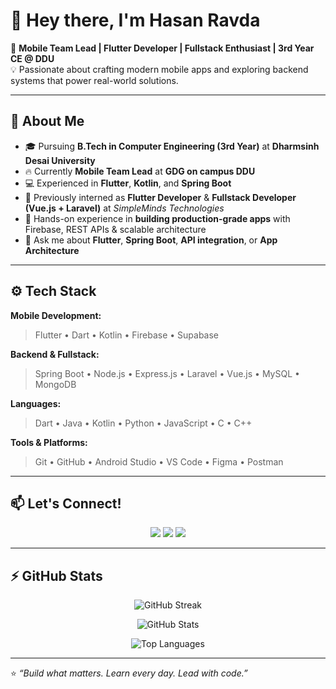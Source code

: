 # 👋 Hey there, I'm Hasan Ravda

🚀 **Mobile Team Lead | Flutter Developer | Fullstack Enthusiast | 3rd Year CE @ DDU**  
💡 Passionate about crafting modern mobile apps and exploring backend systems that power real-world solutions.

---

## 🧠 About Me

- 🎓 Pursuing **B.Tech in Computer Engineering (3rd Year)** at **Dharmsinh Desai University**
- 🔥 Currently **Mobile Team Lead** at **GDG on campus DDU**
- 💻 Experienced in **Flutter**, **Kotlin**, and **Spring Boot**
- 🧠 Previously interned as **Flutter Developer** & **Fullstack Developer (Vue.js + Laravel)** at *SimpleMinds Technologies*
- 🧩 Hands-on experience in **building production-grade apps** with Firebase, REST APIs & scalable architecture
- 💬 Ask me about **Flutter**, **Spring Boot**, **API integration**, or **App Architecture**

---

## ⚙️ Tech Stack

**Mobile Development:**  
> Flutter • Dart • Kotlin • Firebase • Supabase  

**Backend & Fullstack:**  
> Spring Boot • Node.js • Express.js • Laravel • Vue.js • MySQL • MongoDB  

**Languages:**  
> Dart • Java • Kotlin • Python • JavaScript • C • C++  

**Tools & Platforms:**  
> Git • GitHub • Android Studio • VS Code • Figma • Postman  
---

## 📫 Let's Connect!

<p align="center">
  <a href="https://github.com/HasanRavda"><img src="https://img.shields.io/badge/GitHub-000?style=for-the-badge&logo=github&logoColor=white" /></a>
  <a href="https://www.linkedin.com/in/hasanravda"><img src="https://img.shields.io/badge/LinkedIn-0077b5?style=for-the-badge&logo=linkedin&logoColor=white" /></a>
  <a href="mailto:mhasanravda@gmail.com"><img src="https://img.shields.io/badge/Email-D14836?style=for-the-badge&logo=gmail&logoColor=white" /></a>
</p>

---

## ⚡ GitHub Stats

<p align="center">
  <img src="https://github-readme-streak-stats.herokuapp.com?user=HasanRavda&theme=tokyonight" alt="GitHub Streak" />
</p>

<p align="center">
  <img src="https://github-readme-stats.vercel.app/api?username=HasanRavda&show_icons=true&theme=tokyonight" alt="GitHub Stats" />
</p>

<p align="center">
  <img src="https://github-readme-stats.vercel.app/api/top-langs/?username=HasanRavda&layout=compact&theme=tokyonight" alt="Top Languages" />
</p>

---

⭐️ _“Build what matters. Learn every day. Lead with code.”_

